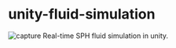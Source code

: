 # unity-fluid-simulation
![capture](https://user-images.githubusercontent.com/14082448/197125003-7440a497-04b9-4144-b8dd-5dc46147c7f1.png)
Real-time SPH fluid simulation in unity.
